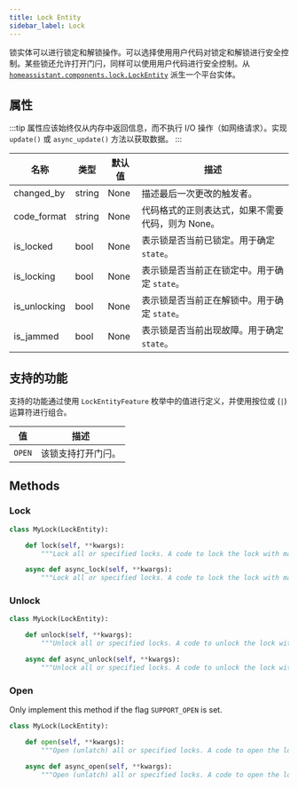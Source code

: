 ```yaml
---
title: Lock Entity
sidebar_label: Lock
---
```


锁实体可以进行锁定和解锁操作。可以选择使用用户代码对锁定和解锁进行安全控制。某些锁还允许打开门闩，同样可以使用用户代码进行安全控制。从 [`homeassistant.components.lock.LockEntity`](https://github.com/home-assistant/core/blob/dev/homeassistant/components/lock/__init__.py) 派生一个平台实体。

## 属性

:::tip
属性应该始终仅从内存中返回信息，而不执行 I/O 操作（如网络请求）。实现 `update()` 或 `async_update()` 方法以获取数据。
:::

| 名称           | 类型    | 默认值 | 描述
| -------------- | ------- | ------ | -----------
| changed_by     | string  | None   | 描述最后一次更改的触发者。
| code_format    | string  | None   | 代码格式的正则表达式，如果不需要代码，则为 None。
| is_locked      | bool    | None   | 表示锁是否当前已锁定。用于确定 `state`。
| is_locking     | bool    | None   | 表示锁是否当前正在锁定中。用于确定 `state`。
| is_unlocking   | bool    | None   | 表示锁是否当前正在解锁中。用于确定 `state`。
| is_jammed      | bool    | None   | 表示锁是否当前出现故障。用于确定 `state`。

## 支持的功能

支持的功能通过使用 `LockEntityFeature` 枚举中的值进行定义，并使用按位或 (`|`) 运算符进行组合。

| 值        | 描述                        |
| ----------| --------------------------- |
| `OPEN`    | 该锁支持打开门闩。            |

## Methods

### Lock

```python
class MyLock(LockEntity):

    def lock(self, **kwargs):
        """Lock all or specified locks. A code to lock the lock with may optionally be specified."""

    async def async_lock(self, **kwargs):
        """Lock all or specified locks. A code to lock the lock with may optionally be specified."""
```

### Unlock

```python
class MyLock(LockEntity):

    def unlock(self, **kwargs):
        """Unlock all or specified locks. A code to unlock the lock with may optionally be specified."""

    async def async_unlock(self, **kwargs):
        """Unlock all or specified locks. A code to unlock the lock with may optionally be specified."""
```

### Open

Only implement this method if the flag `SUPPORT_OPEN` is set.

```python
class MyLock(LockEntity):

    def open(self, **kwargs):
        """Open (unlatch) all or specified locks. A code to open the lock with may optionally be specified."""

    async def async_open(self, **kwargs):
        """Open (unlatch) all or specified locks. A code to open the lock with may optionally be specified."""
```
